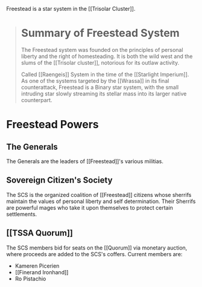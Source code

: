 Freestead is a star system in the [[Trisolar Cluster]].

> # Summary of Freestead System
> The Freestead system was founded on the principles of personal liberty and the right of homesteading. It is both the wild west and the slums of the [[Trisolar cluster]], notorious for its outlaw activity.
> 
> Called [[Raengeis]] System in the time of the [[Starlight Imperium]]. As one of the systems targeted by the [[Wrassa]] in its final counterattack, Freestead is a Binary star system, with the small intruding star slowly streaming its stellar mass into its larger native counterpart.

# Freestead Powers
## The Generals

The Generals are the leaders of [[Freestead]]'s various militias.

## Sovereign Citizen's Society

The SCS is the organized coalition of [[Freestead]] citizens whose sherrifs maintain the values of personal liberty and self determination. Their Sherrifs are powerful mages who take it upon themselves to protect certain settlements.

## [[TSSA Quorum]]

The SCS members bid for seats on the [[Quorum]] via monetary auction, where proceeds are added to the SCS's coffers. Current members are:

* Kameren Picerien
* [[Finerand Ironhand]]
* Ro Pistachio